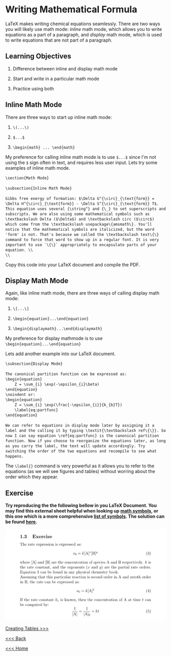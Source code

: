 # Writing Mathematical Formula

LaTeX makes writing chemical equations seamlessly. There are two ways you will likely use math mode: *inline* math mode, which allows you to write equations as a part of a paragraph, and *display* math mode, which is used to write equations that are not part of a paragraph.

## Learning Objectives

1. Difference between inline and display math mode

2. Start and write in a particular math mode

3. Practice using both

## Inline Math Mode

There are three ways to start up inline math mode:

1. `\(...\)`

2. `$...$`

3. `\begin{math} ... \end{math}`

My preference for calling inline math mode is to use `$...$` since I'm not using the `$` sign often in text, and requires less user input. Lets try some examples of inline math mode.

```
\section{Math Mode}

\subsection{Inline Math Mode}

Gibbs free energy of formation: $\Delta G^{\circ}_{\text{form}} = \Delta H^{\circ}_{\text{form}} - \Delta S^{\circ}_{\text{form}} T$. This equation uses several {\string^} and {\_} to set superscripts and subscripts. We are also using some mathematical symbols such as \textbackslash Delta ($\Delta$) and \textbackslash circ ($\circ$) which come from the \textbackslash usepackage\{amsmath\}. You'll notice that the mathematical symbols are italicized, but the word 'form' is not. That's because we called the \textbackslash text\{\} command to force that word to show up in a regular font. It is very important to use `\{\}` appropriately to encapsulate parts of your equation. \\
\\ 
```

Copy this code into your LaTeX document and compile the PDF.


## Display Math Mode

Again, like inline math mode, there are three ways of calling display math mode:

1. `\[...\]`

2. `\begin{equation}...\end{equation}`

3. `\begin{displaymath}...\end{displaymath}`

My preference for display mathmode is to use `\begin{equation}...\end{equation}`

Lets add another example into our LaTeX document.

```
\subsection{Display Mode}

The canonical partition function can be expressed as:
\begin{equation}
    Z = \sum_{i} \exp(-\epsilon_{i}\beta)
\end{equation}
\noindent or:
\begin{equation}
    Z = \sum_{i} \exp(\frac{-\epsilon_{i}}{k_{b}T})
    \label{eq:partfunc}
\end{equation}

We can refer to equations in display mode later by assigning it a label and the calling it by typing \textit{\textbackslash ref\{\}}. So now I can say equation \ref{eq:partfunc} is the canonical partition function. Now if you choose to reorganize the equations later, as long as you carry the label, the text will update accordingly. Try switching the order of the two equations and recompile to see what happens.

```

The `\label{}` command is very powerful as it allows you to refer to the equations (as we will see figures and tables) without worring about the order which they appear.

## Exercise
**Try reproducing the the following bellow in you LaTeX Document. You may find this external sheet helpful when looking up [math symbols](https://www.overleaf.com/learn/latex/Mathematical_expressions#Reference_guide), or this one which is a more comprehensive [list of symbols](https://www.caam.rice.edu/~heinken/latex/symbols.pdf). The solution can be found [here](soln3.md).**

![math](/images/Math-Eq.png)

[Creating Tables >>>](tables.md)

[<<< Back](preamble-body.md)

[<<< Home](../README.md)
